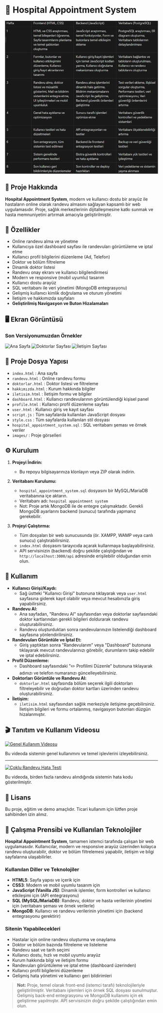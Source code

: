 # 🏥 **Hospital Appointment System**

![Tablo](images/Tablo.png)

## **🔎 Proje Hakkında**

**Hospital Appointment System**, modern ve kullanıcı dostu bir arayüz ile hastaların online olarak randevu almasını sağlayan kapsamlı bir web uygulamasıdır. Proje, sağlık merkezlerinin dijitalleşmesine katkı sunmak ve hasta memnuniyetini artırmak amacıyla geliştirilmiştir.

## **🚀 Özellikler**

- Online randevu alma ve yönetme
- Kullanıcıya özel dashboard sayfası ile randevuları görüntüleme ve iptal etme
- Kullanıcı profil bilgilerini düzenleme (Ad, Telefon)
- Doktor ve bölüm filtreleme
- Dinamik doktor listesi
- Randevu onay ekranı ve kullanıcı bilgilendirmesi
- Modern ve responsive (mobil uyumlu) tasarım
- Kullanıcı dostu arayüz
- SQL veritabanı ile veri yönetimi (MongoDB entegrasyonu)
- Gelişmiş kullanıcı kimlik doğrulama ve oturum yönetimi
- İletişim ve hakkımızda sayfaları
- **Geliştirilmiş Navigasyon ve Buton Hizalamaları**

## **🖥️ Ekran Görüntüsü**

### Son Versiyonumuzdan Örnekler

![Ana Sayfa](images/homepage.png)
![Doktorlar Sayfası](images/doctors.png)
![İletişim Sayfası](images/contact.png)

## **📂 Proje Dosya Yapısı**

- `index.html` : Ana sayfa
- `randevu.html` : Online randevu formu
- `doktorlar.html` : Doktor listesi ve filtreleme
- `hakkımızda.html` : Kurum hakkında bilgiler
- `iletisim.html` : İletişim formu ve bilgiler
- `dashboard.html` : Kullanıcı randevularının görüntülendiği kişisel panel
- `profile.html` : Kullanıcı profil düzenleme sayfası
- `user.html` : Kullanıcı giriş ve kayıt sayfası
- `script.js` : Tüm sayfalarda kullanılan JavaScript dosyası
- `style.css` : Tüm sayfalarda kullanılan stil dosyası
- `hospital_appointment_system.sql` : SQL veritabanı şeması ve örnek veriler
- `images/` : Proje görselleri

## **⚙️ Kurulum**

1. **Projeyi İndirin:**
   - Bu repoyu bilgisayarınıza klonlayın veya ZIP olarak indirin.

2. **Veritabanı Kurulumu:**
   - `hospital_appointment_system.sql` dosyasını bir MySQL/MariaDB veritabanına içe aktarın.
   - Veritabanı adı: `hospital appointment system`
   - Not: Proje artık MongoDB ile de entegre çalışmaktadır. Gerekli MongoDB ayarlarını backend (sunucu) tarafında yapmanız gerekebilir.

3. **Projeyi Çalıştırma:**
   - Tüm dosyaları bir web sunucusunda (ör. XAMPP, WAMP veya canlı sunucu) çalıştırabilirsiniz.
   - `index.html` dosyasını tarayıcıda açarak kullanmaya başlayabilirsiniz.
   - API servisinizin (backend) doğru şekilde çalıştığından ve `http://localhost:3000/api` adresinde erişilebilir olduğundan emin olun.

## **📝 Kullanım**

- **Kullanıcı Girişi/Kaydı:**
  - Sağ üstteki "Kullanıcı Girişi" butonuna tıklayarak veya `user.html` sayfasına giderek kayıt olabilir veya mevcut hesabınızla giriş yapabilirsiniz.
- **Randevu Al:**
  - Ana sayfadan, "Randevu Al" sayfasından veya doktorlar sayfasındaki doktor kartlarından gerekli bilgileri doldurarak randevu oluşturabilirsiniz.
  - Randevu oluşturduktan sonra randevularınızın listelendiği dashboard sayfasına yönlendirilirsiniz.
- **Randevuları Görüntüle ve İptal Et:**
  - Giriş yaptıktan sonra "Randevularım" veya "Dashboard" butonuna tıklayarak mevcut randevularınızı görebilir, durumlarını takip edebilir ve iptal edebilirsiniz.
- **Profil Düzenleme:**
  - Dashboard sayfasındaki "✏️ Profilimi Düzenle" butonuna tıklayarak adınızı ve telefon numaranızı güncelleyebilirsiniz.
- **Doktorları Görüntüle ve Randevu Al:**
  - `doktorlar.html` sayfasında bölüm seçerek ilgili doktorları filtreleyebilir ve doğrudan doktor kartları üzerinden randevu oluşturabilirsiniz.
- **İletişim:**
  - `iletisim.html` sayfasından sağlık merkeziyle iletişime geçebilirsiniz. İletişim bilgileri ve formu ortalanmış, navigasyon butonları düzgün hizalanmıştır.

## **🎬 Tanıtım ve Kullanım Videosu**

[![Genel Kullanım Videosu](https://img.youtube.com/vi/onhseOTODNM/0.jpg)](https://youtu.be/onhseOTODNM)

Bu videoda sistemin genel kullanımını ve temel işlevlerini izleyebilirsiniz.

---

[![Çoklu Randevu Hata Testi](https://img.youtube.com/vi/_CDqyWwILNs/0.jpg)](https://youtu.be/_CDqyWwILNs)

Bu videoda, birden fazla randevu alındığında sistemin hata kodu gösterilmiştir.

## **📄 Lisans**

Bu proje, eğitim ve demo amaçlıdır. Ticari kullanım için lütfen proje sahibinden izin alınız.

## **🔧 Çalışma Prensibi ve Kullanılan Teknolojiler**

**Hospital Appointment System**, tamamen istemci tarafında çalışan bir web uygulamasıdır. Kullanıcılar, modern ve responsive arayüz üzerinden kolayca randevu oluşturabilir, doktor ve bölüm filtrelemesi yapabilir, iletişim ve bilgi sayfalarına ulaşabilirler.

### **Kullanılan Diller ve Teknolojiler**

- **HTML5**: Sayfa yapısı ve içerik için
- **CSS3**: Modern ve mobil uyumlu tasarım için
- **JavaScript (Vanilla JS)**: Dinamik işlemler, form kontrolleri ve kullanıcı etkileşimi için (API entegrasyonu)
- **SQL (MySQL/MariaDB)**: Randevu, doktor ve hasta verilerinin yönetimi için (veritabanı şeması ve örnek verilerle)
- **MongoDB**: Kullanıcı ve randevu verilerinin yönetimi için (backend entegrasyonu gerektirir)

### **Sitenin Yapabilecekleri**

- Hastalar için online randevu oluşturma ve onaylama
- Doktor ve bölüm bazında filtreleme ve listeleme
- Randevu saat ve tarih seçimi
- Kullanıcı dostu, hızlı ve mobil uyumlu arayüz
- Kurum hakkında bilgi ve iletişim formu
- Randevuları görüntüleme ve iptal etme (dashboard üzerinden)
- Kullanıcı profil bilgilerini düzenleme
- Gelişmiş hata yönetimi ve kullanıcı geri bildirimleri

> **Not:** Proje, temel olarak front-end (istemci tarafı) teknolojileriyle geliştirilmiştir. Veritabanı işlemleri için örnek SQL dosyası sunulmuştur. Gelişmiş back-end entegrasyonu ve MongoDB kullanımı için ek geliştirme yapılmıştır. API servisinizin doğru şekilde çalıştığından emin olun.
